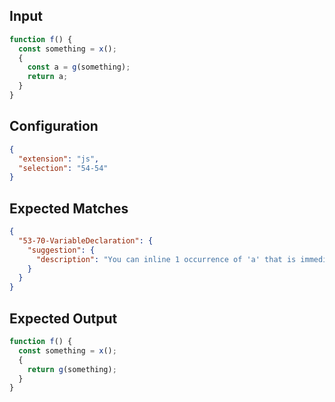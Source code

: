 
## Input
```javascript input
function f() {
  const something = x();
  {
    const a = g(something);
    return a;
  }
}
```

## Configuration
```json configuration
{
  "extension": "js",
  "selection": "54-54"
}
```

## Expected Matches
```json expected matches
{
  "53-70-VariableDeclaration": {
    "suggestion": {
      "description": "You can inline 1 occurrence of 'a' that is immediately returned."
    }
  }
}
```

## Expected Output
```javascript expected output
function f() {
  const something = x();
  {
    return g(something);
  }
}
```
